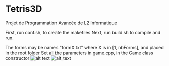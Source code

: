 # Tetris3D
Projet de Programmation Avancée de L2 Informatique

First, run conf.sh, to create the makefiles
Next, run build.sh to compile and run.

The forms may be names "formX.txt" where X is in [1, nbForms], and placed in the root folder
Set all the parameters in game.cpp, in the Game class constructor
![alt text](https://image.noelshack.com/fichiers/2018/45/5/1541769930-screenshot-2018-10-23-at-14-01-14.png)
![alt_text](https://i.ibb.co/1vhny01/Screenshot-2018-12-17-at-16-07-52.png)
